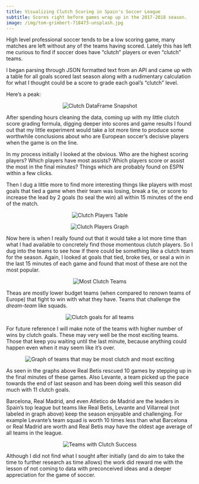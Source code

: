 ```yaml
---
title: Visualizing Clutch Scoring in Spain's Soccer League
subtitle: Scores right before games wrap up in the 2017-2018 season.
image: /img/tom-grimbert-718473-unsplash.jpg
---
```

High level professional soccer tends to be a low scoring game, many matches are left without any of the teams having scored. Lately this has left me curious to find if soccer does have “clutch” players or even “clutch” teams.

I began parsing through JSON formatted text from an API and came up with a table for all goals scored last season along with a rudimentary calculation for what I thought could be a score to grade each goal’s “clutch” level.

Here’s a peak:

<p align="center">
  <img src="https://firstpythonbucketac60bb97-95e1-43e5-98e6-0ca294ec9aad.s3.us-east-2.amazonaws.com/clutch-data.png" alt="Clutch DataFrame Snapshot"/>
</p>

After spending hours cleaning the data, coming up with my little clutch score grading formula, digging deeper into scores and game results I found out that my little experiment would take a lot more time to produce some worthwhile conclusions about who are European soccer’s decisive players when the game is on the line.

In my process initially I looked at the obvious. Who are the highest scoring players? Which players have most assists? Which players score or assist the most in the final minutes? Things which are probably found on ESPN within a few clicks.

Then I dug a little more to find more interesting things like players with most goals that tied a game when their team was losing, break a tie, or score to increase the lead by 2 goals (to seal the win) all within 15 minutes of the end of the match.

<p align="center">
  <img src="https://firstpythonbucketac60bb97-95e1-43e5-98e6-0ca294ec9aad.s3.us-east-2.amazonaws.com/clutch-players.png" alt="Clutch Players Table"/>
</p>

<p align="center">
  <img src="https://firstpythonbucketac60bb97-95e1-43e5-98e6-0ca294ec9aad.s3.us-east-2.amazonaws.com/clutch-top.png" alt="Clutch Players Graph"/>
</p>

Now here is when I really found out that it would take a lot more time than what I had available to concretely find those momentous clutch players. So I dug into the teams to see how if there could be something like a clutch team for the season. Again, I looked at goals that tied, broke ties, or seal a win in the last 15 minutes of each game and found that most of these are not the most popular.

<p align="center">
  <img src="https://firstpythonbucketac60bb97-95e1-43e5-98e6-0ca294ec9aad.s3.us-east-2.amazonaws.com/clutch-teams.png" alt="Most Clutch Teams"/>
</p>


Theas are mostly lower budget teams (when compared to renown teams of Europe) that fight to win with what they have. Teams that challenge the *dream-team* like squads.

<p align="center">
  <img src="https://firstpythonbucketac60bb97-95e1-43e5-98e6-0ca294ec9aad.s3.us-east-2.amazonaws.com/clutch-allteams.png" alt="Clutch goals for all teams"/>
</p>

For future reference I will make note of the teams with higher number of wins by clutch goals. These may very well be the most exciting teams. Those that keep you waiting until the last minute, because anything could happen even when it may seem like it’s over.

<p align="center">
  <img src="https://firstpythonbucketac60bb97-95e1-43e5-98e6-0ca294ec9aad.s3.us-east-2.amazonaws.com/clutch-most-exciting.png" alt="Graph of teams that may be most clutch and most exciting"/>
</p>

As seen in the graphs above Real Betis rescued 10 games by stepping up in the final minutes of these games. Also Levante, a team picked up the pace towards the end of last season and has been doing well this season did much with 11 clutch goals.

Barcelona, Real Madrid, and even Atletico de Madrid are the leaders in Spain’s top league but teams like Real Betis, Levante and Villarreal (not labeled in graph above) keep the season enjoyable and challenging. For example Levante’s team squad is worth 10 times less than what Barcelona or Real Madrid are worth and Real Betis may have the oldest age average of all teams in the league.

<p align="center">
  <img src="https://firstpythonbucketac60bb97-95e1-43e5-98e6-0ca294ec9aad.s3.us-east-2.amazonaws.com/clutch-success.png" alt="Teams with Clutch Success"/>
</p>

Although I did not find what I sought after initially (and do aim to take the time to further research as time allows) the work did reward me with the lesson of not coming to data with preconceived ideas and a deeper appreciation for the game of soccer.
